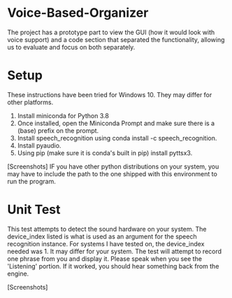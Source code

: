 # Voice-Based-Organizer

The project has a prototype part to view the GUI (how it would look with voice support) and a code section that separated the functionality, allowing us to evaluate and focus on both separately.

# Setup

These instructions have been tried for Windows 10. They may differ for other platforms.

1. Install miniconda for Python 3.8
2. Once installed, open the Miniconda Prompt and make sure there is a (base) prefix on the prompt.
3. Install speech_recognition using conda install -c speech_recognition.
4. Install pyaudio.
5. Using pip (make sure it is conda's built in pip) install pyttsx3.

[Screenshots]
IF you have other python distributions on your system, you may have to include the path to the one shipped with this environment to run the program.

# Unit Test

This test attempts to detect the sound hardware on your system. The device_index listed is what is used as an argument for the speech recognition instance. For systems I have tested on, the device_index needed was 1. It may differ for your system. 
The test will attempt to record one phrase from you and display it. Please speak when you see the 'Listening' portion. If it worked, you should hear something back from the engine.

[Screenshots]

